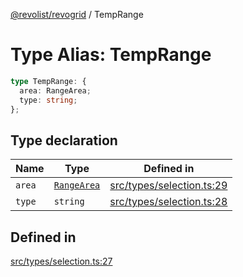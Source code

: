 [@revolist/revogrid](README.md) / TempRange

# Type Alias: TempRange

```ts
type TempRange: {
  area: RangeArea;
  type: string;
};
```

## Type declaration

| Name | Type | Defined in |
| ------ | ------ | ------ |
| `area` | [`RangeArea`](TypeAlias.RangeArea.md) | [src/types/selection.ts:29](https://github.com/revolist/revogrid/blob/786bfc578aeb724125d022c69d878eb830c54a23/src/types/selection.ts#L29) |
| `type` | `string` | [src/types/selection.ts:28](https://github.com/revolist/revogrid/blob/786bfc578aeb724125d022c69d878eb830c54a23/src/types/selection.ts#L28) |

## Defined in

[src/types/selection.ts:27](https://github.com/revolist/revogrid/blob/786bfc578aeb724125d022c69d878eb830c54a23/src/types/selection.ts#L27)
